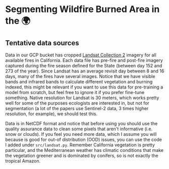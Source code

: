 # Segmenting Wildfire Burned Area in the :earth_africa:

## Tentative data sources

Data in our GCP bucket has cropped [Landsat Collection 2][1] imagery for all
available fires in California. Each data file has pre-fire and post-fire imagery
captured during the fire season defined for the State (between day 152 and 273
of the year). Since Landsat has an average revisit day between 8 and 16 days,
many of the fires have several images. Notice that we have visible bands and
infrared bands to calculate different vegetation and burning indexed, this might
be relevant if you want to use this data for pre-training a model from scratch,
but feel free to ignore it if you prefer fine-tune something. Native resolution
for Landsat is 30 meters, which works pretty well for some of the purposes
ecologists are interested in, but not for segmentation (a lot of the papers use
Sentinel-2 data, 3 times higher resolution, for example), we should test this.

Data is in NetCDF format and notice that before using you should use the quality 
assurance data to clean some pixels that aren't informative (i.e. snow or clouds).
If you feel you need more data, which I assume you will because is good for out-of
distribution (OOD) issues, you can use the code I added under `src/landsat.py`. 
Remember California vegetation is pretty particular, and the Mediterranean weather
has climatic conditions that make the vegetation greener and is dominated by
conifers, so is not exactly the tropical Amazon. 



[1]: https://planetarycomputer.microsoft.com/dataset/landsat-c2-l2#Example-Notebook
